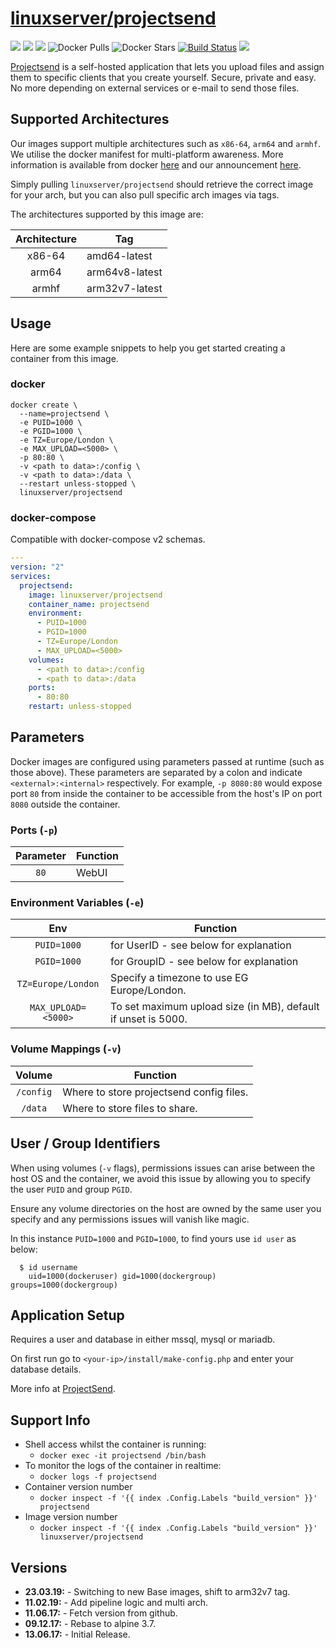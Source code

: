 # [linuxserver/projectsend](https://github.com/linuxserver/docker-projectsend)

[![](https://img.shields.io/discord/354974912613449730.svg?logo=discord&label=LSIO%20Discord&style=flat-square)](https://discord.gg/YWrKVTn)
[![](https://images.microbadger.com/badges/version/linuxserver/projectsend.svg)](https://microbadger.com/images/linuxserver/projectsend "Get your own version badge on microbadger.com")
[![](https://images.microbadger.com/badges/image/linuxserver/projectsend.svg)](https://microbadger.com/images/linuxserver/projectsend "Get your own version badge on microbadger.com")
![Docker Pulls](https://img.shields.io/docker/pulls/linuxserver/projectsend.svg)
![Docker Stars](https://img.shields.io/docker/stars/linuxserver/projectsend.svg)
[![Build Status](https://ci.linuxserver.io/buildStatus/icon?job=Docker-Pipeline-Builders/docker-projectsend/master)](https://ci.linuxserver.io/job/Docker-Pipeline-Builders/job/docker-projectsend/job/master/)
[![](https://lsio-ci.ams3.digitaloceanspaces.com/linuxserver/projectsend/latest/badge.svg)](https://lsio-ci.ams3.digitaloceanspaces.com/linuxserver/projectsend/latest/index.html)

[Projectsend](http://www.projectsend.org) is a self-hosted application that lets you upload files and assign them to specific clients that you create yourself. Secure, private and easy. No more depending on external services or e-mail to send those files.

## Supported Architectures

Our images support multiple architectures such as `x86-64`, `arm64` and `armhf`. We utilise the docker manifest for multi-platform awareness. More information is available from docker [here](https://github.com/docker/distribution/blob/master/docs/spec/manifest-v2-2.md#manifest-list) and our announcement [here](https://blog.linuxserver.io/2019/02/21/the-lsio-pipeline-project/). 

Simply pulling `linuxserver/projectsend` should retrieve the correct image for your arch, but you can also pull specific arch images via tags.

The architectures supported by this image are:

| Architecture | Tag |
| :----: | --- |
| x86-64 | amd64-latest |
| arm64 | arm64v8-latest |
| armhf | arm32v7-latest |


## Usage

Here are some example snippets to help you get started creating a container from this image.

### docker

```
docker create \
  --name=projectsend \
  -e PUID=1000 \
  -e PGID=1000 \
  -e TZ=Europe/London \
  -e MAX_UPLOAD=<5000> \
  -p 80:80 \
  -v <path to data>:/config \
  -v <path to data>:/data \
  --restart unless-stopped \
  linuxserver/projectsend
```


### docker-compose

Compatible with docker-compose v2 schemas.

```yaml
---
version: "2"
services:
  projectsend:
    image: linuxserver/projectsend
    container_name: projectsend
    environment:
      - PUID=1000
      - PGID=1000
      - TZ=Europe/London
      - MAX_UPLOAD=<5000>
    volumes:
      - <path to data>:/config
      - <path to data>:/data
    ports:
      - 80:80
    restart: unless-stopped
```

## Parameters

Docker images are configured using parameters passed at runtime (such as those above). These parameters are separated by a colon and indicate `<external>:<internal>` respectively. For example, `-p 8080:80` would expose port `80` from inside the container to be accessible from the host's IP on port `8080` outside the container.

### Ports (`-p`)

| Parameter | Function |
| :----: | --- |
| `80` | WebUI |


### Environment Variables (`-e`)

| Env | Function |
| :----: | --- |
| `PUID=1000` | for UserID - see below for explanation |
| `PGID=1000` | for GroupID - see below for explanation |
| `TZ=Europe/London` | Specify a timezone to use EG Europe/London. |
| `MAX_UPLOAD=<5000>` | To set maximum upload size (in MB), default if unset is 5000. |

### Volume Mappings (`-v`)

| Volume | Function |
| :----: | --- |
| `/config` | Where to store projectsend config files. |
| `/data` | Where to store files to share. |



## User / Group Identifiers

When using volumes (`-v` flags), permissions issues can arise between the host OS and the container, we avoid this issue by allowing you to specify the user `PUID` and group `PGID`.

Ensure any volume directories on the host are owned by the same user you specify and any permissions issues will vanish like magic.

In this instance `PUID=1000` and `PGID=1000`, to find yours use `id user` as below:

```
  $ id username
    uid=1000(dockeruser) gid=1000(dockergroup) groups=1000(dockergroup)
```

## Application Setup

Requires a user and database in either mssql, mysql or mariadb.

On first run go to `<your-ip>/install/make-config.php` and enter your database details.

More info at [ProjectSend](http://www.projectsend.org).



## Support Info

* Shell access whilst the container is running: 
  * `docker exec -it projectsend /bin/bash`
* To monitor the logs of the container in realtime: 
  * `docker logs -f projectsend`
* Container version number 
  * `docker inspect -f '{{ index .Config.Labels "build_version" }}' projectsend`
* Image version number
  * `docker inspect -f '{{ index .Config.Labels "build_version" }}' linuxserver/projectsend`

## Versions

* **23.03.19:** - Switching to new Base images, shift to arm32v7 tag.
* **11.02.19:** - Add pipeline logic and multi arch.
* **11.06.17:** - Fetch version from github.
* **09.12.17:** - Rebase to alpine 3.7.
* **13.06.17:** - Initial Release.
